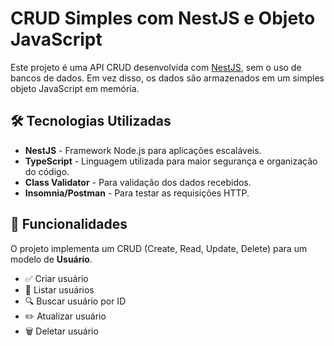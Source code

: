 # CRUD Simples com NestJS e Objeto JavaScript

Este projeto é uma API CRUD desenvolvida com [NestJS](https://nestjs.com/), sem o uso de bancos de dados. Em vez disso, os dados são armazenados em um simples objeto JavaScript em memória.

## 🛠 Tecnologias Utilizadas

- **NestJS** - Framework Node.js para aplicações escaláveis.
- **TypeScript** - Linguagem utilizada para maior segurança e organização do código.
- **Class Validator** - Para validação dos dados recebidos.
- **Insomnia/Postman** - Para testar as requisições HTTP.

## 🚀 Funcionalidades

O projeto implementa um CRUD (Create, Read, Update, Delete) para um modelo de **Usuário**.

- ✅ Criar usuário
- 📜 Listar usuários
- 🔍 Buscar usuário por ID
- ✏️ Atualizar usuário
- 🗑️ Deletar usuário
